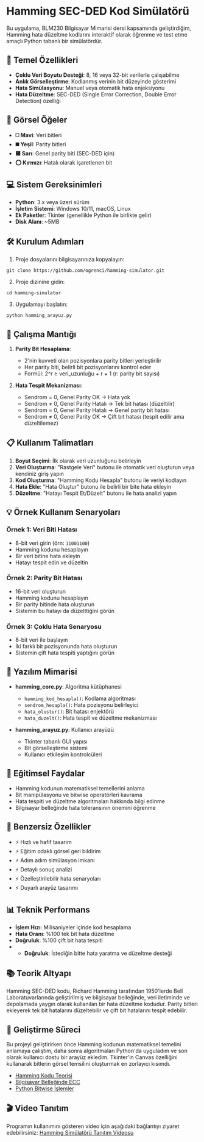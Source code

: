 # **Hamming SEC-DED Kod Simülatörü**

Bu uygulama, BLM230 Bilgisayar Mimarisi dersi kapsamında geliştirdiğim, Hamming hata düzeltme kodlarını interaktif olarak öğrenme ve test etme amaçlı Python tabanlı bir simülatördür.

## 🔄 Temel Özellikleri

* **Çoklu Veri Boyutu Desteği**: 8, 16 veya 32-bit verilerle çalışabilme
* **Anlık Görselleştirme**: Kodlanmış verinin bit düzeyinde gösterimi
* **Hata Simülasyonu**: Manuel veya otomatik hata enjeksiyonu
* **Hata Düzeltme**: SEC-DED (Single Error Correction, Double Error Detection) özelliği

## 🎨 Görsel Öğeler

* **◻️ Mavi**: Veri bitleri
* **◼️ Yeşil**: Parity bitleri
* **🟨 Sarı**: Genel parity biti (SEC-DED için)
* **⭕ Kırmızı**: Hatalı olarak işaretlenen bit

## 💻 Sistem Gereksinimleri

* **Python**: 3.x veya üzeri sürüm
* **İşletim Sistemi**: Windows 10/11, macOS, Linux
* **Ek Paketler**: Tkinter (genellikle Python ile birlikte gelir)
* **Disk Alanı**: ~5MB

## 🛠️ Kurulum Adımları

1. Proje dosyalarını bilgisayarınıza kopyalayın:
```
git clone https://github.com/ogrenci/hamming-simulator.git
```

2. Proje dizinine gidin:
```
cd hamming-simulator
```

3. Uygulamayı başlatın:
```
python hamming_arayuz.py
```

## 📝 Çalışma Mantığı

1. **Parity Bit Hesaplama**:
   * 2'nin kuvveti olan pozisyonlara parity bitleri yerleştirilir
   * Her parity biti, belirli bit pozisyonlarını kontrol eder
   * Formül: 2^r ≥ veri_uzunluğu + r + 1 (r: parity bit sayısı)

2. **Hata Tespit Mekanizması**:
   * Sendrom = 0, Genel Parity OK → Hata yok
   * Sendrom ≠ 0, Genel Parity Hatalı → Tek bit hatası (düzeltilir)
   * Sendrom = 0, Genel Parity Hatalı → Genel parity bit hatası
   * Sendrom ≠ 0, Genel Parity OK → Çift bit hatası (tespit edilir ama düzeltilemez)

## 📋 Kullanım Talimatları

1. **Boyut Seçimi**: İlk olarak veri uzunluğunu belirleyin
2. **Veri Oluşturma**: "Rastgele Veri" butonu ile otomatik veri oluşturun veya kendiniz giriş yapın
3. **Kod Oluşturma**: "Hamming Kodu Hesapla" butonu ile veriyi kodlayın
4. **Hata Ekle**: "Hata Oluştur" butonu ile belirli bir bite hata ekleyin
5. **Düzeltme**: "Hatayı Tespit Et/Düzelt" butonu ile hata analizi yapın

## 💡 Örnek Kullanım Senaryoları

### Örnek 1: Veri Biti Hatası
* 8-bit veri girin (örn: `11001100`)
* Hamming kodunu hesaplayın
* Bir veri bitine hata ekleyin
* Hatayı tespit edin ve düzeltin

### Örnek 2: Parity Bit Hatası
* 16-bit veri oluşturun
* Hamming kodunu hesaplayın
* Bir parity bitinde hata oluşturun
* Sistemin bu hatayı da düzelttiğini görün

### Örnek 3: Çoklu Hata Senaryosu
* 8-bit veri ile başlayın
* İki farklı bit pozisyonunda hata oluşturun
* Sistemin çift hata tespiti yaptığını görün

## 🧩 Yazılım Mimarisi

* **hamming_core.py**: Algoritma kütüphanesi
  * `hamming_kod_hesapla()`: Kodlama algoritması
  * `sendrom_hesapla()`: Hata pozisyonu belirleyici
  * `hata_olustur()`: Bit hatası enjektörü
  * `hata_duzelt()`: Hata tespit ve düzeltme mekanizması

* **hamming_arayuz.py**: Kullanıcı arayüzü
  * Tkinter tabanlı GUI yapısı
  * Bit görselleştirme sistemi
  * Kullanıcı etkileşim kontrolcüleri

## 🎯 Eğitimsel Faydalar

* Hamming kodunun matematiksel temellerini anlama
* Bit manipülasyonu ve bitwise operatörleri kavrama
* Hata tespiti ve düzeltme algoritmaları hakkında bilgi edinme
* Bilgisayar belleğinde hata toleransının önemini öğrenme

## 🌟 Benzersiz Özellikler

* ⚡ Hızlı ve hafif tasarım
* ⚡  Eğitim odaklı görsel geri bildirim
* ⚡  Adım adım simülasyon imkanı
* ⚡ Detaylı sonuç analizi
* ⚡ Özelleştirilebilir hata senaryoları
* ⚡  Duyarlı arayüz tasarımı

## 📊 Teknik Performans

* **İşlem Hızı**: Milisaniyeler içinde kod hesaplama
* **Hata Oranı**: %100 tek bit hata düzeltme
* **Doğruluk**: %100 çift bit hata tespiti
* * **Doğruluk**: İstediğin bitte hata yaratma ve düzeltme desteği

## 📚 Teorik Altyapı

Hamming SEC-DED kodu, Richard Hamming tarafından 1950'lerde Bell Laboratuvarlarında geliştirilmiş ve bilgisayar belleğinde, veri iletiminde ve depolamada yaygın olarak kullanılan bir hata düzeltme kodudur. Parity bitleri ekleyerek tek bit hatalarını düzeltebilir ve çift bit hatalarını tespit edebilir.

## 📝 Geliştirme Süreci

Bu projeyi geliştirirken önce Hamming kodunun matematiksel temelini anlamaya çalıştım, daha sonra algoritmaları Python'da uyguladım ve son olarak kullanıcı dostu bir arayüz ekledim. Tkinter'in Canvas özelliğini kullanarak bitlerin görsel temsilini oluşturmak en zorlayıcı kısımdı.

* [Hamming Kodu Teorisi](https://en.wikipedia.org/wiki/Hamming_code)
* [Bilgisayar Belleğinde ECC](https://en.wikipedia.org/wiki/ECC_memory)
* [Python Bitwise İşlemler](https://wiki.python.org/moin/BitwiseOperators)



## 🎬 Video Tanıtım

Programın kullanımını gösteren video için aşağıdaki bağlantıyı ziyaret edebilirsiniz:
[Hamming Simülatörü Tanıtım Videosu](https://www.youtube.com/your-video-link)

